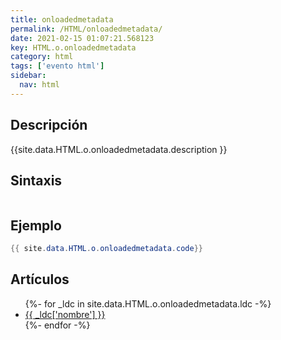 ```yaml
---
title: onloadedmetadata
permalink: /HTML/onloadedmetadata/
date: 2021-02-15 01:07:21.568123
key: HTML.o.onloadedmetadata
category: html
tags: ['evento html']
sidebar: 
  nav: html
---
```


## Descripción
{{site.data.HTML.o.onloadedmetadata.description }}

## Sintaxis
~~~html
~~~

## Ejemplo
~~~java
{{ site.data.HTML.o.onloadedmetadata.code}}
~~~

## Artículos
<ul>
{%- for _ldc in site.data.HTML.o.onloadedmetadata.ldc -%}
   <li>
       <a href="{{_ldc['url'] }}">{{ _ldc['nombre'] }}</a>
   </li>
{%- endfor -%}
</ul>
